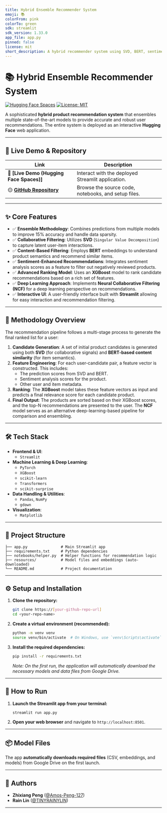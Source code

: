 ```yaml
---
title: Hybrid Ensemble Recommender System
emoji: 📚
colorFrom: pink
colorTo: green
sdk: streamlit
sdk_version: 1.33.0
app_file: app.py
pinned: false
license: mit
short_description: A hybrid recommender system using SVD, BERT, sentiment analysis, XGBoost, and NCF.
---
```


# 📚 Hybrid Ensemble Recommender System

[![Hugging Face Spaces](https://img.shields.io/badge/%F0%9F%A4%97%20Hugging%20Face-Spaces-blue)](https://https://huggingface.co/spaces/ZPENG127/Hybrid-Ensemble-Recommender-System)
[![License: MIT](https://img.shields.io/badge/License-MIT-yellow.svg)](https://opensource.org/licenses/MIT)

A sophisticated **hybrid product recommendation system** that ensembles multiple state-of-the-art models to provide accurate and robust user recommendations. The entire system is deployed as an interactive **Hugging Face** web application.

---

## 🚀 Live Demo & Repository

| Link                                                                                            | Description                                         |
| ----------------------------------------------------------------------------------------------- | --------------------------------------------------- |
| 🔴 **[Live Demo (Hugging Face Spaces)]**                                                        | Interact with the deployed Streamlit application.   |
| 🟡 **[GitHub Repository](https://github.com/Amos-Peng-127/Hybrid-Ensemble-Recommender-System)** | Browse the source code, notebooks, and setup files. |

---

## ✨ Core Features

- ✅ **Ensemble Methodology**: Combines predictions from multiple models to improve 15% accuracy and handle data sparsity.
- ✅ **Collaborative Filtering**: Utilizes **SVD** (`Singular Value Decomposition`) to capture latent user-item interactions.
- ✅ **Content-Based Filtering**: Employs **BERT** embeddings to understand product semantics and recommend similar items.
- ✅ **Sentiment-Enhanced Recommendations**: Integrates sentiment analysis scores as a feature to filter out negatively reviewed products.
- ✅ **Advanced Ranking Model**: Uses an **XGBoost** model to rank candidate recommendations based on a rich set of features.
- ✅ **Deep Learning Approach**: Implements **Neural Collaborative Filtering (NCF)** for a deep learning perspective on recommendations.
- ✅ **Interactive UI**: A user-friendly interface built with **Streamlit** allowing for easy interaction and recommendation filtering.

---

## 🧠 Methodology Overview

The recommendation pipeline follows a multi-stage process to generate the final ranked list for a user:

1.  **Candidate Generation**: A set of initial product candidates is generated using both **SVD** (for collaborative signals) and **BERT-based content similarity** (for item semantics).
2.  **Feature Engineering**: For each user-candidate pair, a feature vector is constructed. This includes:
    - The prediction scores from SVD and BERT.
    - Sentiment analysis scores for the product.
    - Other user and item metadata.
3.  **Ranking**: The **XGBoost** model takes these feature vectors as input and predicts a final relevance score for each candidate product.
4.  **Final Output**: The products are sorted based on their XGBoost scores, and the top-N recommendations are presented to the user. The **NCF** model serves as an alternative deep-learning-based pipeline for comparison and ensembling.

---

## 🛠 Tech Stack

- **Frontend & UI**:
  - `Streamlit`
- **Machine Learning & Deep Learning**:
  - `PyTorch`
  - `XGBoost`
  - `scikit-learn`
  - `Transformers`
  - `scikit-surprise`
- **Data Handling & Utilities**:
  - `Pandas`, `NumPy`
  - `gdown`
- **Visualization**:
  - `Matplotlib`

---

## 📂 Project Structure

```
├── app.py               # Main Streamlit app
├── requirements.txt     # Python dependencies
├── notebooks/helper.py  # Helper functions for recommendation logic
├── resources/           # Model files and embeddings (auto-downloaded)
└── README.md            # Project documentation
```

---

## ⚙️ Setup and Installation

1.  **Clone the repository:**

    ```bash
    git clone https://[your-github-repo-url]
    cd <your-repo-name>
    ```

2.  **Create a virtual environment (recommended):**

    ```bash
    python -m venv venv
    source venv/bin/activate  # On Windows, use `venv\Scripts\activate`
    ```

3.  **Install the required dependencies:**
    ```bash
    pip install -r requirements.txt
    ```
    _Note: On the first run, the application will automatically download the necessary models and data files from Google Drive._

---

## 🚀 How to Run

1.  **Launch the Streamlit app from your terminal:**

    ```bash
    streamlit run app.py
    ```

2.  **Open your web browser** and navigate to `http://localhost:8501`.

---

## 📦 Model Files

The app **automatically downloads required files** (CSV, embeddings, and models) from Google Drive on the first launch.

---

## 👥 Authors

- **Zhixiang Peng** ([@Amos-Peng-127](https://github.com/Amos-Peng-127))
- **Rain Lin** ([@TINYRAINYLIN](https://github.com/TINYRAINYLIN))

---
